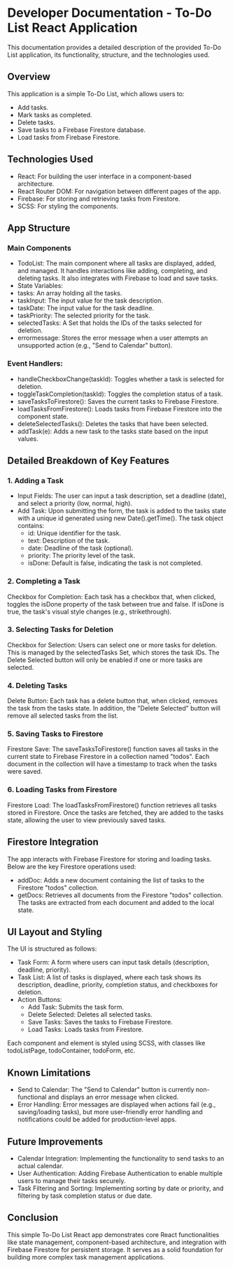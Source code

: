 # Developer Documentation - To-Do List React Application
This documentation provides a detailed description of the provided To-Do List application, its functionality, structure, and the technologies used.

## Overview
This application is a simple To-Do List, which allows users to:

- Add tasks.
- Mark tasks as completed.
- Delete tasks.
- Save tasks to a Firebase Firestore database.
- Load tasks from Firebase Firestore.

## Technologies Used
 - React: For building the user interface in a component-based architecture.
 - React Router DOM: For navigation between different pages of the app.
 - Firebase: For storing and retrieving tasks from Firestore.
 - SCSS: For styling the components.

## App Structure

### Main Components
 - TodoList: The main component where all tasks are displayed, added, and managed. It handles interactions like adding, completing, and deleting tasks. It also integrates with Firebase to load and save tasks.
 - State Variables:
 - tasks: An array holding all the tasks.
 - taskInput: The input value for the task description.
 - taskDate: The input value for the task deadline.
 - taskPriority: The selected priority for the task.
 - selectedTasks: A Set that holds the IDs of the tasks selected for deletion.
 - errormessage: Stores the error message when a user attempts an unsupported action (e.g., "Send to Calendar" button).
### Event Handlers:
 - handleCheckboxChange(taskId): Toggles whether a task is selected for deletion.
 - toggleTaskCompletion(taskId): Toggles the completion status of a task.
 - saveTasksToFirestore(): Saves the current tasks to Firebase Firestore.
 - loadTasksFromFirestore(): Loads tasks from Firebase Firestore into the component state.
 - deleteSelectedTasks(): Deletes the tasks that have been selected.
 - addTask(e): Adds a new task to the tasks state based on the input values.

## Detailed Breakdown of Key Features
### 1. Adding a Task
 - Input Fields: The user can input a task description, set a deadline (date), and select a priority (low, normal, high).
 - Add Task: Upon submitting the form, the task is added to the tasks state with a unique id generated using new Date().getTime(). The task object contains:
   - id: Unique identifier for the task.
   - text: Description of the task.
   - date: Deadline of the task (optional).
   - priority: The priority level of the task.
   - isDone: Default is false, indicating the task is not completed.
### 2. Completing a Task
Checkbox for Completion: Each task has a checkbox that, when clicked, toggles the isDone property of the task between true and false. If isDone is true, the task's visual style changes (e.g., strikethrough).
### 3. Selecting Tasks for Deletion
Checkbox for Selection: Users can select one or more tasks for deletion. This is managed by the selectedTasks Set, which stores the task IDs. The Delete Selected button will only be enabled if one or more tasks are selected.
### 4. Deleting Tasks
Delete Button: Each task has a delete button that, when clicked, removes the task from the tasks state. In addition, the "Delete Selected" button will remove all selected tasks from the list.
### 5. Saving Tasks to Firestore
Firestore Save: The saveTasksToFirestore() function saves all tasks in the current state to Firebase Firestore in a collection named "todos". Each document in the collection will have a timestamp to track when the tasks were saved.
### 6. Loading Tasks from Firestore
Firestore Load: The loadTasksFromFirestore() function retrieves all tasks stored in Firestore. Once the tasks are fetched, they are added to the tasks state, allowing the user to view previously saved tasks.

## Firestore Integration
The app interacts with Firebase Firestore for storing and loading tasks. Below are the key Firestore operations used:

 - addDoc: Adds a new document containing the list of tasks to the Firestore "todos" collection.
 - getDocs: Retrieves all documents from the Firestore "todos" collection. The tasks are extracted from each document and added to the local state.

## UI Layout and Styling
The UI is structured as follows:

 - Task Form: A form where users can input task details (description, deadline, priority).
 - Task List: A list of tasks is displayed, where each task shows its description, deadline, priority, completion status, and checkboxes for deletion.
 - Action Buttons:
     - Add Task: Submits the task form.
     - Delete Selected: Deletes all selected tasks.
     - Save Tasks: Saves the tasks to Firebase Firestore.
     - Load Tasks: Loads tasks from Firestore.

Each component and element is styled using SCSS, with classes like todoListPage, todoContainer, todoForm, etc.

## Known Limitations
 - Send to Calendar: The "Send to Calendar" button is currently non-functional and displays an error message when clicked.
 - Error Handling: Error messages are displayed when actions fail (e.g., saving/loading tasks), but more user-friendly error handling and notifications could be added for production-level apps.

## Future Improvements
 - Calendar Integration: Implementing the functionality to send tasks to an actual calendar.
 - User Authentication: Adding Firebase Authentication to enable multiple users to manage their tasks securely.
 - Task Filtering and Sorting: Implementing sorting by date or priority, and filtering by task completion status or due date.

## Conclusion
This simple To-Do List React app demonstrates core React functionalities like state management, component-based architecture, and integration with Firebase Firestore for persistent storage. It serves as a solid foundation for building more complex task management applications.
